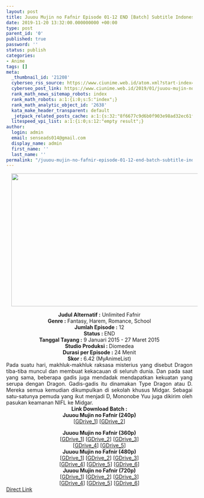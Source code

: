 ```yaml
---
layout: post
title: Juuou Mujin no Fafnir Episode 01-12 END [Batch] Subtitle Indonesia
date: 2019-11-20 13:32:00.000000000 +00:00
type: post
parent_id: '0'
published: true
password: ''
status: publish
categories:
- Anime
tags: []
meta:
  _thumbnail_id: '21208'
  cyberseo_rss_source: https://www.ciunime.web.id/atom.xml?start-index=1651&max-results=150
  cyberseo_post_link: https://www.ciunime.web.id/2019/01/juuou-mujin-no-fafnir-episode-01-12-end.html
  rank_math_news_sitemap_robots: index
  rank_math_robots: a:1:{i:0;s:5:"index";}
  rank_math_analytic_object_id: '2638'
  kata_make_header_transparent: default
  _jetpack_related_posts_cache: a:1:{s:32:"8f6677c9d6b0f903e98ad32ec61f8deb";a:2:{s:7:"expires";i:1645153250;s:7:"payload";a:0:{}}}
  litespeed_vpi_list: a:1:{i:0;s:12:"empty result";}
author:
  login: admin
  email: senseads014@gmail.com
  display_name: admin
  first_name: ''
  last_name: ''
permalink: "/juuou-mujin-no-fafnir-episode-01-12-end-batch-subtitle-indonesia/"
---
```

<div class="separator" style="clear: both; text-align: center;"><a href="https://2.bp.blogspot.com/-AepG8vHtryM/XDSKzsfKtMI/AAAAAAAAGsg/tiKOOZ7H8Xk0_5a8K88yXvtJyD59uwkowCLcBGAs/s1600/Juuou%2BMujin%2Bno%2BFafnir.jpg" imageanchor="1" style="margin-left: 1em; margin-right: 1em;"><img border="0" data-original-height="720" data-original-width="1280" height="360" src="{{ site.baseurl }}/assets/2019/11/Juuou%2BMujin%2Bno%2BFafnir.jpg" width="640" /></a></div>
<p>
<div style="text-align: center;"><b>Judul Alternatif :</b> Unlimited Fafnir</div>
<div style="text-align: center;"><b><b>Genre :</b></b> Fantasy, Harem, Romance, School</div>
<div style="text-align: center;"><b>Jumlah Episode :</b> 12<br /><b>Status :&nbsp;</b>END<br /><b>Tanggal Tayang :</b> 9 Januari 2015 - 27 Maret 2015<br /><b>Studio Produksi : </b>Diomedea<br /><b>Durasi per Episode :&nbsp;</b>24 Menit</div>
<div style="text-align: center;"><b>Skor :</b> 6.42 (MyAnimeList)</div>
<div style="text-align: justify;"></div>
<div style="text-align: justify;">Pada suatu hari, makhluk-makhluk raksasa misterius yang disebut Dragon tiba-tiba muncul dan membuat kekacauan di seluruh dunia. Dan pada saat yang sama, beberapa gadis juga mendadak mendapatkan kekuatan yang serupa dengan Dragon. Gadis-gadis itu dinamakan Type Dragon atau D. Mereka semua kemudian dikumpulkan di sekolah khusus Midgar. Sebagai satu-satunya pemuda yang ikut menjadi D, Mononobe Yuu juga dikirim oleh pasukan keamanan NIFL ke Midgar.</div>
<div style="text-align: justify;"></div>
<div style="text-align: justify;"></div>
<div style="text-align: center;"><b>Link Download Batch :</b></div>
<div style="text-align: center;">
<div style="text-align: center;"><b>Juuou Mujin no Fafnir (240p)</b></div>
<div style="text-align: center;">[<a href="https://drive.google.com/uc?id=1aF62LEa44y29KB2D-cVvqvwfwYagIJDd" target="_blank" rel="noopener">GDrive_1</a>] [<a href="https://docs.google.com/uc?id=0BzrdiwlpIrg5dTFUNzI2U2k3NTA" target="_blank" rel="noopener">GDrive_2</a>]</div>
<p></div>
<div style="text-align: center;"><b>Juuou Mujin no Fafnir (360p)</b></div>
<div style="text-align: center;">[<a href="https://drive.google.com/uc?id=1ss7vChC2T_VTRpI6ifEJilEOObENLSbh" target="_blank" rel="noopener">GDrive_1</a>] [<a href="https://drive.google.com/uc?id=1VzDDtLHEHvxhBRz9ftnCK0EXjkiXwa80" target="_blank" rel="noopener">GDrive_2</a>] [<a href="https://drive.google.com/uc?id=16dP8mBcCgSprS8-3XULJC2MfGYcs9Of1" target="_blank" rel="noopener">GDrive_3</a>]<br />[<a href="https://drive.google.com/uc?id=1bA-2TdvAtE317Ggg5J3rKBj4uqxdZuZ6" target="_blank" rel="noopener">GDrive_4</a>] [<a href="https://docs.google.com/uc?id=0BzrdiwlpIrg5dEtzcFJwOGxoa00" target="_blank" rel="noopener">GDrive_5</a>]</div>
<div style="text-align: center;"></div>
<div style="text-align: center;"><b>Juuou Mujin no Fafnir (480p)</b><br />[<a href="https://drive.google.com/uc?id=11ADBRhtkp20s8xnaY3BMtjjGu_dhm0bG" target="_blank" rel="noopener">GDrive_1</a>] [<a href="https://drive.google.com/uc?id=1UFl_Wls6Dmj0w_X57jG-rEd8ev_BTqx7" target="_blank" rel="noopener">GDrive_2</a>] [<a href="https://drive.google.com/uc?id=10UWlwM7rH6fDM_Q7axLZ0gV96w58spdL" target="_blank" rel="noopener">GDrive_3</a>]<br />[<a href="https://drive.google.com/uc?id=1b-LhPDN70_-6q7XdmwWlVnhkA8hN69lq" target="_blank" rel="noopener">GDrive_4</a>] [<a href="https://drive.google.com/uc?export=download&amp;id=109ep2k7ipGv2l61Rrx2RZ3DVRr1bjVPv" target="_blank" rel="noopener">GDrive_5</a>] [<a href="https://drive.google.com/uc?export=download&amp;id=1b553v9mxHdou49wmQk7mdtE6VrkUpfWr" target="_blank" rel="noopener">GDrive_6</a>]</div>
<div style="text-align: center;"><b>Juuou Mujin no Fafnir (720p)</b><br />[<a href="https://drive.google.com/uc?id=1VFV0bOqX8W1ZkH9ZS9VStfg47FZd6aRv" target="_blank" rel="noopener">GDrive_1</a>] [<a href="https://drive.google.com/uc?id=1izH6ODxteN9PC6zUvOK5wzok7BFD-n-d" target="_blank" rel="noopener">GDrive_2</a>] [<a href="https://drive.google.com/uc?id=1CZWsfA6YA89uIjd6V4Wz3HMlpp60XhIJ" target="_blank" rel="noopener">GDrive_3</a>]<br />[<a href="https://drive.google.com/uc?id=1J6URy3mj4G4SLQyvcp1-wsMTi8JZCIeC" target="_blank" rel="noopener">GDrive_4</a>] [<a href="https://drive.google.com/uc?id=15304_bxi_ke4hhw6MdyL6n2rRt9h-uJR" target="_blank" rel="noopener">GDrive_5</a>] [<a href="https://drive.google.com/uc?export=download&amp;id=14-_CVLTa5YorXB1p9-a0sfMYQMqqCA_-" target="_blank" rel="noopener">GDrive_6</a>]</div>
<link rel="stylesheet" href="https://cdnjs.cloudflare.com/ajax/libs/font-awesome/4.7.0/css/font-awesome.min.css" />
<div class="divbtn"> <a href="https://handymansurrender.com/fihup8buzv?key=94550f7ce39444073321dde3b8782f97" class="btn"><i class="fa fa-download"></i> Direct Link</a> </div>
